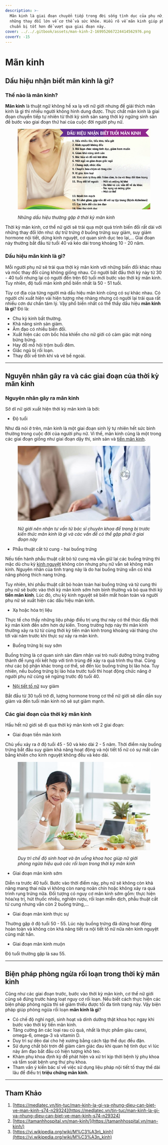 ```yaml
---
description: >-
  Mãn kinh là giai đoạn chuyển tiếp trong đời sống tình dục của phụ nữ, đánh dấu
  những thay đổi lớn về cơ thể và sức khỏe. Hiểu rõ về mãn kinh giúp phụ nữ
  chuẩn bị tốt hơn để vượt qua giai đoạn này.
cover: ../../.gitbook/assets/man-kinh-2-169952667224414562976.png
coverY: -15
---
```


# Mãn kinh

## Dấu hiệu nhận biết mãn kinh là gì?

### Thế nào là mãn kinh?

**Mãn kinh** là thuật ngữ không hề xa lạ với nữ giới nhưng để giải thích mãn kinh là gì thì nhiều người không hình dung được. Thực chất mãn kinh là giai đoạn chuyển tiếp tự nhiên từ thời kỳ sinh sản sang thời kỳ ngừng sinh sản để bước vào giai đoạn thứ hai của cuộc đời người phụ nữ.&#x20;

<figure><img src="../../.gitbook/assets/20220730_man-kinh-la-gi-1.png" alt=""><figcaption><p><em>Những dấu hiệu thường gặp ở thời kỳ mãn kinh</em></p></figcaption></figure>

Thời kỳ mãn kinh, cơ thể nữ giới sẽ trải qua một quá trình biến đổi rất dài với những thay đổi lớn như: dự trữ trứng ở buồng trứng suy giảm, suy giảm hormone nội tiết, dừng kinh nguyệt, cơ quan sinh dục teo lại,... Giai đoạn này thường bắt đầu từ tuổi 40 và kéo dài trong khoảng 10 - 20 năm.

### Dấu hiệu mãn kinh là gì?

Mỗi người phụ nữ sẽ trải qua thời kỳ mãn kinh với những biến đổi khác nhau và mốc thay đổi cũng không giống nhau. Có người bắt đầu thời kỳ này từ 30 - 40 tuổi nhưng lại có người đến trên 60 tuổi mới bước vào thời kỳ mãn kinh. Tuy nhiên, độ tuổi mãn kinh phổ biến nhất là 50 - 51 tuổi.

Tùy cơ địa của từng người mà dấu hiệu mãn kinh cũng có sự khác nhau. Có người chỉ xuất hiện vài hiện tượng nhẹ nhàng nhưng có người lại trải qua rất nhiều cơn dư chấn tâm lý. Vậy phổ biến nhất có thể thấy dấu hiệu **mãn kinh là gì**? Đó là:

* Chu kỳ kinh bất thường.
* Khả năng sinh sản giảm.
* Âm đạo có nhiều biến đổi.
* Xuất hiện các cơn bốc hỏa khiến cho nữ giới có cảm giác mặt nóng bừng bừng.
* Hay đổ mồ hôi trộm buổi đêm.
* Giấc ngủ bị rối loạn.
* Thay đổi về tính khí và vẻ bề ngoài.

***

## Nguyên nhân gây ra và các giai đoạn của thời kỳ mãn kinh

### Nguyên nhân gây ra mãn kinh

Sở dĩ nữ giới xuất hiện thời kỳ mãn kinh là bởi:

* Độ tuổi

Như đã nói ở trên, mãn kinh là một giai đoạn sinh lý tự nhiên hết sức bình thường trong cuộc đời của người phụ nữ. Vì thế, mãn kinh cũng là một trong các giai đoạn giống như giai đoạn dậy thì, sinh sản và [tiền mãn kinh](https://medlatec.vn/tin-tuc/trieu-chung-tien-man-kinh-va-cach-khac-phuc-cac-roi-loan-thuong-gap-s195-n18129).

<figure><img src="../../.gitbook/assets/20220730_man-kinh-la-gi-2.png" alt=""><figcaption><p><em>Nữ giới nên nhận tư vấn từ bác sĩ chuyên khoa để trang bị trước kiến thức mãn kinh là gì và các vấn đề có thể gặp phải ở giai đoạn này</em></p></figcaption></figure>

* Phẫu thuật cắt tử cung - hai buồng trứng&#x20;

Nếu tiến hành phẫu thuật cắt bỏ tử cung mà vẫn giữ lại các buồng trứng thì mặc dù chu kỳ [kinh nguyệt](https://medlatec.vn/tin-tuc/nhung-kien-thuc-co-ban-ve-chu-ky-kinh-nguyet-chi-em-can-nam-ro-s74-n19416) không còn nhưng phụ nữ vẫn sẽ không mãn kinh. Nguyên nhân của tình trạng này là do hai buồng trứng vẫn có khả năng phóng thích nang trứng.

Tuy nhiên, khi phẫu thuật cắt bỏ hoàn toàn hai buồng trứng và tử cung thì phụ nữ sẽ bước vào thời kỳ mãn kinh sớm hơn bình thường và bỏ qua thời kỳ **tiền mãn kinh**. Lúc đó, chu kỳ kinh nguyệt sẽ biến mất hoàn toàn và người phụ nữ sẽ xuất hiện các dấu hiệu mãn kinh.

* Xạ hoặc hóa trị liệu

Thực tế cho thấy những liệu pháp điều trị ung thư này có thể thúc đẩy thời kỳ mãn kinh đến sớm hơn dự kiến. Trong trường hợp này thì mãn kinh thường xảy ra từ từ cùng thời kỳ tiền mãn kinh trong khoảng vài tháng cho tới vài năm trước khi thực sự xảy ra mãn kinh.

* Buồng trứng bị suy sớm

Buồng trứng là cơ quan sinh sản đảm nhận vai trò nuôi dưỡng trứng trưởng thành để rụng rồi kết hợp với tinh trùng để xảy ra quá trình thụ thai. Cũng như các bộ phận khác trong cơ thể, sẽ đến lúc buồng trứng bị lão hóa. Tuy nhiên, nếu buồng trứng bị lão hóa trước tuổi thì hoạt động chức năng ở người phụ nữ cũng sẽ ngừng trước độ tuổi 40.

* [Nội tiết tố nữ](https://medlatec.vn/tin-tuc/dau-hieu-cho-thay-ban-dang-mat-can-bang-noi-tiet-to-nu-s195-n18861) suy giảm

Bắt đầu từ 30 tuổi trở đi, lượng hormone trong cơ thể nữ giới sẽ dần dần suy giảm và đến tuổi mãn kinh nó sẽ sụt giảm mạnh.&#x20;

### Các giai đoạn của thời kỳ mãn kinh&#x20;

Hầu hết nữ giới sẽ đi qua thời kỳ mãn kinh với 2 giai đoạn:

* Giai đoạn tiền mãn kinh

Chủ yếu xảy ra ở độ tuổi 45 - 50 và kéo dài 2 - 5 năm. Thời điểm này buồng trứng bắt đầu suy giảm khả năng hoạt động và nội tiết tố nữ có sự mất cân bằng khiến cho kinh nguyệt không đều và kéo dài.

<figure><img src="../../.gitbook/assets/20220730_man-kinh-la-gi-3.png" alt=""><figcaption><p><em>Duy trì chế độ sinh hoạt và ăn uống khoa học giúp nữ giới phòng ngừa hiệu quả các rối loạn trong thời kỳ mãn kinh</em></p></figcaption></figure>

* Giai đoạn mãn kinh sớm

Diễn ra trước 40 tuổi. Bước vào thời điểm này, phụ nữ sẽ không còn khả năng mang thai nữa vì không còn nang noãn chín hoặc không xảy ra quá trình rụng trứng nữa. Đối tượng có nguy cơ mãn kinh sớm gồm: thực hiện hóa/xạ trị, hút thuốc nhiều, nghiện rượu, rối loạn miễn dịch, phẫu thuật cắt tử cung nhưng vẫn còn 2 buồng trứng,...

* Giai đoạn mãn kinh thực sự

Thường gặp ở độ tuổi 50 - 55. Lúc này buồng trứng đã dừng hoạt động hoàn toàn và không còn khả năng tiết ra nội tiết tố nữ nữa nên kinh nguyệt cũng mất hẳn.

* Giai đoạn mãn kinh muộn

Độ tuổi thường gặp là sau 55.

***

## Biện pháp phòng ngừa rối loạn trong thời kỳ mãn kinh

Cũng như các giai đoạn trước, bước vào thời kỳ mãn kinh, cơ thể nữ giới cũng sẽ đứng trước hàng loạt nguy cơ rối loạn. Nếu biết cách thực hiện các biện pháp phòng ngừa thì sẽ giảm thiểu được tối đa tình trạng này. Vậy biện pháp giúp phòng ngừa rối loạn **mãn kinh là gì**?

* Có chế độ nghỉ ngơi, sinh hoạt và dinh dưỡng thật khoa học ngay khi bước vào thời kỳ tiền mãn kinh.
* Tăng cường ăn các loại rau củ quả, nhất là thực phẩm giàu canxi, omega-6,  omega-3 và vitamin D.
* Duy trì sự dẻo dai cho hệ xương bằng cách tập thể dục đều đặn.
* Sử dụng chất bôi trơn để giảm cảm giác đau khi quan hệ tình dục vì lúc này âm đạo bắt đầu có hiện tượng khô teo.
* Khám phụ khoa định kỳ để phát hiện và xử trí kịp thời bệnh lý phụ khoa và tầm soát bệnh ung thư phụ khoa.
* Tham vấn ý kiến bác sĩ về việc sử dụng liệu pháp nội tiết tố thay thế dài lâu để điều trị **triệu chứng mãn kinh**.

***

## Tham Khảo

1. [https://medlatec.vn/tin-tuc/man-kinh-la-gi-va-nhung-dieu-can-biet-ve-man-kinh-s74-n29324](https://medlatec.vn/tin-tuc/man-kinh-la-gi-va-nhung-dieu-can-biet-ve-man-kinh-s74-n29324)
2. [https://tamanhhospital.vn/man-kinh/](https://tamanhhospital.vn/man-kinh/)
3. [https://vi.wikipedia.org/wiki/M%C3%A3n\_kinh](https://vi.wikipedia.org/wiki/M%C3%A3n_kinh)
